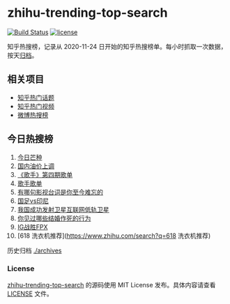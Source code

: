 # zhihu-trending-top-search

[![Build Status](https://github.com/justjavac/zhihu-trending-top-search/workflows/ci/badge.svg?branch=main)](https://github.com/justjavac/zhihu-trending-top-search/actions)
[![license](https://img.shields.io/github/license/justjavac/zhihu-trending-top-search)](https://github.com/justjavac/zhihu-trending-top-search/blob/main/LICENSE)

知乎热搜榜，记录从 2020-11-24
日开始的知乎热搜榜单。每小时抓取一次数据，按天[归档](./archives)。

## 相关项目

- [知乎热门话题](https://github.com/justjavac/zhihu-trending-hot-questions)
- [知乎热门视频](https://github.com/justjavac/zhihu-trending-hot-video)
- [微博热搜榜](https://github.com/justjavac/weibo-trending-hot-search)

## 今日热搜榜

<!-- BEGIN -->
<!-- 最后更新时间 Fri Jun 06 2025 12:19:37 GMT+0800 (China Standard Time) -->

1. [今日芒种](https://www.zhihu.com/search?q=今日芒种)
1. [国内油价上调](https://www.zhihu.com/search?q=国内油价上调)
1. [《歌手》第四期歌单](https://www.zhihu.com/search?q=《歌手》第四期歌单)
1. [歌手歌单](https://www.zhihu.com/search?q=歌手歌单)
1. [有哪句影视台词是你至今难忘的](https://www.zhihu.com/search?q=有哪句影视台词是你至今难忘的)
1. [国足vs印尼](https://www.zhihu.com/search?q=国足vs印尼)
1. [我国成功发射卫星互联网低轨卫星](https://www.zhihu.com/search?q=我国成功发射卫星互联网低轨卫星)
1. [你见过哪些结婚作死的行为](https://www.zhihu.com/search?q=你见过哪些结婚作死的行为)
1. [IG战胜FPX](https://www.zhihu.com/search?q=IG战胜FPX)
1. [618 洗衣机推荐](https://www.zhihu.com/search?q=618 洗衣机推荐)

<!-- END -->

历史归档 [./archives](./archives)

### License

[zhihu-trending-top-search](https://github.com/justjavac/zhihu-trending-top-search)
的源码使用 MIT License 发布。具体内容请查看 [LICENSE](./LICENSE) 文件。
